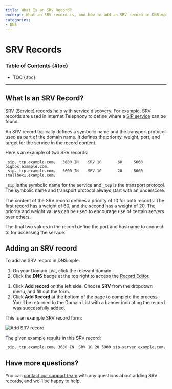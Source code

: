 ```yaml
---
title: What Is an SRV Record?
excerpt: What an SRV record is, and how to add an SRV record in DNSimple.
categories:
- DNS
---
```


# SRV Records

### Table of Contents {#toc}

* TOC
{:toc}

---

## What Is an SRV Record?

[SRV (Service) records](https://en.wikipedia.org/wiki/SRV_record) help with service discovery. For example, SRV records are used in Internet Telephony to define where a [SIP service](https://en.wikipedia.org/wiki/Session_Initiation_Protocol) can be found.

An SRV record typically defines a symbolic name and the transport protocol used as part of the domain name. It defines the priority, weight, port, and target for the service in the record content.

Here's an example of two SRV records:

    _sip._tcp.example.com.   3600 IN    SRV 10       60     5060 bigbox.example.com.
    _sip._tcp.example.com.   3600 IN    SRV 10       20     5060 smallbox1.example.com.

`_sip` is the symbolic name for the service and `_tcp` is the transport protocol. The symbolic name and transport protocol always start with an underscore.

The content of the SRV record defines a priority of 10 for both records. The first record has a weight of 60, and the second has a weight of 20. The priority and weight values can be used to encourage use of certain servers over others.

The final two values in the record define the port and hostname to connect to for accessing the service.

## Adding an SRV record

To add an SRV record in DNSimple:

1. On your Domain List, click the relevant domain. 
1. Click the **DNS** badge at the top right to access the [Record Editor](/articles/record-editor/).

<!--- needs screenshot -->

1. Click **Add record** on the left side. Choose **SRV** from the dropdown menu, and fill out the form.
1. Click **Add Record** at the bottom of the page to complete the process. You'll be returned to the Domain List with a banner indicating the record was successfully added. 

This is an example SRV record form: 

![Add SRV record](/files/srv-record.png)

The given example results in this SRV record:

    _sip._tcp.example.com. 3600	IN	SRV	10 20 5000 sip-server.example.com.

## Have more questions? 

You can [contact our support team](https://dnsimple.com/feedback) with any questions about adding SRV records, and we'll be happy to help. 
